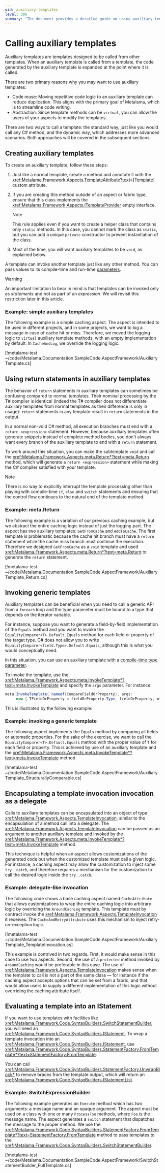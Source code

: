 ```yaml
---
uid: auxiliary-templates
level: 300
summary: "The document provides a detailed guide on using auxiliary templates in Metalama, including their creation, invocation, and usage in different scenarios like code reuse, abstraction, return statements, dynamic invocation of generic templates, and delegate-like invocation."
---
```


# Calling auxiliary templates

Auxiliary templates are templates designed to be called from other templates. When an auxiliary template is called from a template, the code generated by the auxiliary template is expanded at the point where it is called.

There are two primary reasons why you may want to use auxiliary templates:

* Code reuse: Moving repetitive code logic to an auxiliary template can reduce duplication. This aligns with the primary goal of Metalama, which is to streamline code writing.
* Abstraction: Since template methods can be `virtual`, you can allow the users of your aspects to modify the templates.

There are two ways to call a template: the standard way, just like you would call any C# method, and the dynamic way, which addresses more advanced scenarios. Both approaches will be covered in the subsequent sections.

## Creating auxiliary templates

To create an auxiliary template, follow these steps:

1. Just like a normal template, create a method and annotate it with the <xref:Metalama.Framework.Aspects.TemplateAttribute?text=[Template]> custom attribute.

2. If you are creating this method outside of an aspect or fabric type, ensure that this class implements the <xref:Metalama.Framework.Aspects.ITemplateProvider> empty interface.

    > [!NOTE]
    > This rule applies even if you want to create a helper class that contains only `static` methods. In this case, you cannot mark the class as `static`, but you can add a unique `private` constructor to prevent instantiation of the class.

3. Most of the time, you will want auxiliary templates to be `void`, as explained below.

A template can invoke another template just like any other method. You can pass values to its compile-time and run-time [parameters](xref:template-parameters).

> [!WARNING]
> An important limitation to bear in mind is that templates can be invoked only as _statements_ and not as part of an _expression_. We will revisit this restriction later in this article.

### Example: simple auxiliary templates

The following example is a simple caching aspect. The aspect is intended to be used in different projects, and in some projects, we want to log a message in case of cache hit or miss. Therefore, we moved the logging logic to `virtual` auxiliary template methods, with an empty implementation by default. In `CacheAndLog`, we override the logging logic.

[!metalama-test ~/code/Metalama.Documentation.SampleCode.AspectFramework/AuxiliaryTemplate.cs]

## Using return statements in auxiliary templates

The behavior of `return` statements in auxiliary templates can sometimes be confusing compared to normal templates. Their nominal processing by the T# compiler is identical (indeed the T# compiler does not differentiate auxiliary templates from normal templates as their difference is only in usage): `return` statements in any template result in `return` statements in the output.

In a normal non-void C# method, all execution branches must end with a `return <expression>` statement. However, because auxiliary templates often generate snippets instead of complete method bodies, you don't always want every branch of the auxiliary template to end with a `return` statement.

To work around this situation, you can make the subtemplate `void` and call the <xref:Metalama.Framework.Aspects.meta.Return*?text=meta.Return> method, which will generate a `return <expression>` statement while making the C# compiler satisfied with your template.

> [!NOTE]
> There is no way to explicitly interrupt the template processing other than playing with compile-time `if`, `else` and `switch` statements and ensuring that the control flow continues to the natural end of the template method.

### Example: meta.Return

The following example is a variation of our previous caching example, but we abstract the entire caching logic instead of just the logging part. The aspect has two auxiliary templates: `GetFromCache` and `AddToCache`. The first template is problematic because the cache hit branch must have a `return` statement while the cache miss branch must continue the execution. Therefore we designed `GetFromCache` as a `void` template and used <xref:Metalama.Framework.Aspects.meta.Return*?text=meta.Return> to generate the `return` statement.

[!metalama-test ~/code/Metalama.Documentation.SampleCode.AspectFramework/AuxiliaryTemplate_Return.cs]

## Invoking generic templates

Auxiliary templates can be beneficial when you need to call a generic API from a `foreach` loop and the type parameter must be bound to a type that depends on the iterator variable.

For instance, suppose you want to generate a field-by-field implementation of the `Equals` method and you want to invoke the `EqualityComparer<T>.Default.Equals` method for each field or property of the target type. C# does not allow you to write `EqualityComparer<field.Type>.Default.Equals`, although this is what you would conceptually need.

In this situation, you can use an auxiliary template with a [compile-time type parameter](xref:template-parameters).

To invoke the template, use the <xref:Metalama.Framework.Aspects.meta.InvokeTemplate*?text=meta.InvokeTemplate> and specify the `args` parameter. For instance:

```cs
meta.InvokeTemplate( nameof(CompareFieldOrProperty), args:
     new { TFieldOrProperty = fieldOrProperty.Type, fieldOrProperty, other = (IExpression) other! } );
```

This is illustrated by the following example:

### Example: invoking a generic template

The following aspect implements the `Equals` method by comparing all fields or automatic properties. For the sake of the exercise, we want to call the `EqualityComparer<T>.Default.Equals` method with the proper value of `T` for each field or property. This is achieved by use of an auxiliary template and the <xref:Metalama.Framework.Aspects.meta.InvokeTemplate*?text=meta.InvokeTemplate> method.

[!metalama-test ~/code/Metalama.Documentation.SampleCode.AspectFramework/AuxiliaryTemplate_StructurallyComparable.cs]

## Encapsulating a template invocation invocation as a delegate

Calls to auxiliary templates can be encapsulated into an object of type <xref:Metalama.Framework.Aspects.TemplateInvocation>, similar to the encapsulation of a method call into a delegate. The <xref:Metalama.Framework.Aspects.TemplateInvocation> can be passed as an argument to another auxiliary template and invoked by the <xref:Metalama.Framework.Aspects.meta.InvokeTemplate*?text=meta.InvokeTemplate> method.

This technique is helpful when an aspect allows customizations of the generated code but when the customized template must call a given logic. For instance, a caching aspect may allow the customization to inject some `try..catch`, and therefore requires a mechanism for the customization to call the desired logic inside the `try..catch`.

### Example: delegate-like invocation

The following code shows a base caching aspect named `CacheAttribute` that allows customizations to wrap the entire caching logic into arbitrary logic by overriding the `AroundCaching` template. This template must by contract invoke the <xref:Metalama.Framework.Aspects.TemplateInvocation> it receives. The `CacheAndRetryAttribute` uses this mechanism to inject retry-on-exception logic.

[!metalama-test ~/code/Metalama.Documentation.SampleCode.AspectFramework/AuxiliaryTemplate_TemplateInvocation.cs]

This example is contrived in two regards. First, it would make sense in this case to use two aspects. Second, the use of a `protected` method invoked by `AroundCaching` would be preferable in this case. The use of <xref:Metalama.Framework.Aspects.TemplateInvocation> makes sense when the template to call is not a part of the same class &mdash; for instance if the caching aspect accepts options that can be set from a fabric, and that would allow users to supply a different implementation of this logic without overriding the caching attribute itself.


## Evaluating a template into an IStatement

If you want to use templates with facilities like <xref:Metalama.Framework.Code.SyntaxBuilders.SwitchStatementBuilder>, you will need an <xref:Metalama.Framework.Code.SyntaxBuilders.IStatement>. To wrap a template invocation into an <xref:Metalama.Framework.Code.SyntaxBuilders.IStatement>, use <xref:Metalama.Framework.Code.SyntaxBuilders.StatementFactory.FromTemplate*?text=StatementFactory.FromTemplate>. 

You can call <xref:Metalama.Framework.Code.SyntaxBuilders.StatementFactory.UnwrapBlock*> to remove braces from the template output, which will return an <xref:Metalama.Framework.Code.SyntaxBuilders.IStatementList>.

### Example: SwitchExpressionBuilder

The following example generates an `Execute` method which has two arguments: a message name and an opaque argument. The aspect must be used on a class with one or many `ProcessFoo` methods, where `Foo` is the message name. The aspect generates a `switch` statement that dispatches the message to the proper method. We use the <xref:Metalama.Framework.Code.SyntaxBuilders.StatementFactory.FromTemplate*?text=StatementFactory.FromTemplate> method to pass templates to the <xref:Metalama.Framework.Code.SyntaxBuilders.SwitchStatementBuilder>.


[!metalama-test  ~/code/Metalama.Documentation.SampleCode.AspectFramework/SwitchStatementBuilder_FullTemplate.cs]